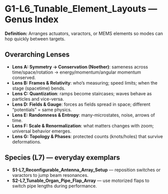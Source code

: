 # G1-L6_Tunable_Element_Layouts — Genus Index
**Definition:** Arranges actuators, varactors, or MEMS elements so modes can hop quickly between targets.

## Overarching Lenses

- **Lens A: Symmetry -> Conservation (Noether)**: sameness across time/space/rotation → energy/momentum/angular momentum conserved.
- **Lens B: Frames & Relativity**: who’s measuring; speed limits; when the stage (spacetime) bends.
- **Lens C: Quantization**: ramps become staircases; waves behave as particles and vice-versa.
- **Lens D: Fields & Gauge**: forces as fields spread in space; different “potentials” = same physics.
- **Lens E: Randomness & Entropy**: many-microstates, noise, arrows of time.
- **Lens F: Scale & Renormalization**: what matters changes with zoom; universal behavior emerges.
- **Lens G: Topology & Phases**: protected counts (knots/holes) that survive deformations.

## Species (L7) — everyday exemplars
- **S1-L7_Reconfigurable_Antenna_Array_Setup** — reposition switches or varactors to jump beam resonances.
- **S2-L7_Tunable_Organ_Pipe_Flap_Array** — use motorized flaps to switch pipe lengths during performance.
